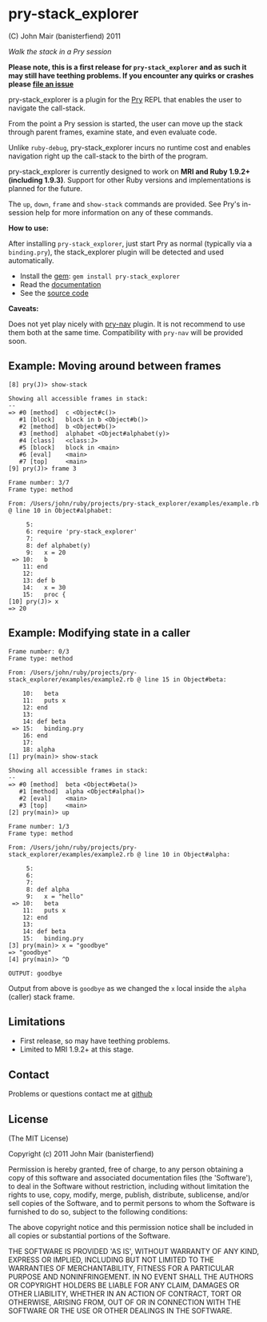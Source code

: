 pry-stack_explorer
===========

(C) John Mair (banisterfiend) 2011

_Walk the stack in a Pry session_

**Please note, this is a first release for `pry-stack_explorer` and as
  such it may still have teething problems. If you encounter any
  quirks or crashes please [file an issue](https://github.com/pry/pry-stack_explorer/issues)**

pry-stack_explorer is a plugin for the [Pry](http://pry.github.com)
REPL that enables the user to navigate the call-stack.

From the point a Pry session is started, the user can move up the stack
through parent frames, examine state, and even evaluate code.

Unlike `ruby-debug`, pry-stack_explorer incurs no runtime cost and
enables navigation right up the call-stack to the birth of the
program.

pry-stack_explorer is currently designed to work on **MRI and
Ruby 1.9.2+ (including 1.9.3)**. Support for other Ruby versions and
implementations is planned for the future.

The `up`, `down`, `frame` and `show-stack` commands are provided. See
Pry's in-session help for more information on any of these commands.

**How to use:**

After installing `pry-stack_explorer`, just start Pry as normal (typically via a `binding.pry`), the stack_explorer plugin will be detected and used automatically.

* Install the [gem](https://rubygems.org/gems/pry-stack_explorer): `gem install pry-stack_explorer`
* Read the [documentation](http://rdoc.info/github/banister/pry-stack_explorer/master/file/README.md)
* See the [source code](http://github.com/pry/pry-stack_explorer)

**Caveats:**

Does not yet play nicely with [pry-nav](https://github.com/nixme/pry-nav) plugin. It is not recommend to use them both 
at the same time. Compatibility with `pry-nav` will be provided soon.

Example: Moving around between frames
--------

```
[8] pry(J)> show-stack

Showing all accessible frames in stack:
--
=> #0 [method]  c <Object#c()>
   #1 [block]   block in b <Object#b()>
   #2 [method]  b <Object#b()>
   #3 [method]  alphabet <Object#alphabet(y)>
   #4 [class]   <class:J>
   #5 [block]   block in <main>
   #6 [eval]    <main>
   #7 [top]     <main>
[9] pry(J)> frame 3

Frame number: 3/7
Frame type: method

From: /Users/john/ruby/projects/pry-stack_explorer/examples/example.rb @ line 10 in Object#alphabet:

     5:
     6: require 'pry-stack_explorer'
     7:
     8: def alphabet(y)
     9:   x = 20
 => 10:   b
    11: end
    12:
    13: def b
    14:   x = 30
    15:   proc {
[10] pry(J)> x
=> 20
```

Example: Modifying state in a caller
-------

```
Frame number: 0/3
Frame type: method

From: /Users/john/ruby/projects/pry-stack_explorer/examples/example2.rb @ line 15 in Object#beta:

    10:   beta
    11:   puts x
    12: end
    13:
    14: def beta
 => 15:   binding.pry
    16: end
    17:
    18: alpha
[1] pry(main)> show-stack

Showing all accessible frames in stack:
--
=> #0 [method]  beta <Object#beta()>
   #1 [method]  alpha <Object#alpha()>
   #2 [eval]    <main>
   #3 [top]     <main>
[2] pry(main)> up

Frame number: 1/3
Frame type: method

From: /Users/john/ruby/projects/pry-stack_explorer/examples/example2.rb @ line 10 in Object#alpha:

     5:
     6:
     7:
     8: def alpha
     9:   x = "hello"
 => 10:   beta
    11:   puts x
    12: end
    13:
    14: def beta
    15:   binding.pry
[3] pry(main)> x = "goodbye"
=> "goodbye"
[4] pry(main)> ^D

OUTPUT: goodbye
```

Output from above is `goodbye` as we changed the `x` local inside the `alpha` (caller) stack frame.

Limitations
-------------------------

* First release, so may have teething problems.
* Limited to MRI 1.9.2+ at this stage.

Contact
-------

Problems or questions contact me at [github](http://github.com/banister)


License
-------

(The MIT License)

Copyright (c) 2011 John Mair (banisterfiend)

Permission is hereby granted, free of charge, to any person obtaining
a copy of this software and associated documentation files (the
'Software'), to deal in the Software without restriction, including
without limitation the rights to use, copy, modify, merge, publish,
distribute, sublicense, and/or sell copies of the Software, and to
permit persons to whom the Software is furnished to do so, subject to
the following conditions:

The above copyright notice and this permission notice shall be
included in all copies or substantial portions of the Software.

THE SOFTWARE IS PROVIDED 'AS IS', WITHOUT WARRANTY OF ANY KIND,
EXPRESS OR IMPLIED, INCLUDING BUT NOT LIMITED TO THE WARRANTIES OF
MERCHANTABILITY, FITNESS FOR A PARTICULAR PURPOSE AND NONINFRINGEMENT.
IN NO EVENT SHALL THE AUTHORS OR COPYRIGHT HOLDERS BE LIABLE FOR ANY
CLAIM, DAMAGES OR OTHER LIABILITY, WHETHER IN AN ACTION OF CONTRACT,
TORT OR OTHERWISE, ARISING FROM, OUT OF OR IN CONNECTION WITH THE
SOFTWARE OR THE USE OR OTHER DEALINGS IN THE SOFTWARE.
